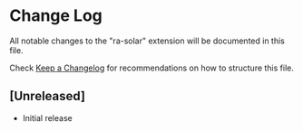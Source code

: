 # Change Log
All notable changes to the "ra-solar" extension will be documented in this file.

Check [Keep a Changelog](http://keepachangelog.com/) for recommendations on how to structure this file.

## [Unreleased]
- Initial release
